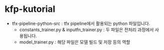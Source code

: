 # kfp-kutorial

* tfx-pipeline-python-src : tfx pipeline에서 활용되는 python 파일입니다.
  * constants_trainer.py & inputfn_trainer.py : 두 파일은 전처리 과정에서 사용됩니다.
  * model_trainer.py : 해당 파일은 모델 빌드 및 저장 등의 역할

